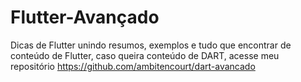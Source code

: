 # Flutter-Avançado
Dicas de Flutter unindo resumos, exemplos e tudo que encontrar de conteúdo de Flutter, caso queira conteúdo de DART, acesse meu repositório https://github.com/ambitencourt/dart-avancado
